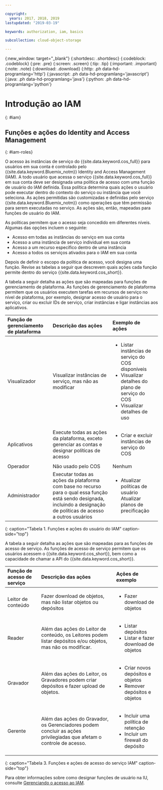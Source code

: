 ```yaml
---

copyright:
  years: 2017, 2018, 2019
lastupdated: "2019-03-19"

keywords: authorization, iam, basics

subcollection: cloud-object-storage

---
```

{:new_window: target="_blank"}
{:shortdesc: .shortdesc}
{:codeblock: .codeblock}
{:pre: .pre}
{:screen: .screen}
{:tip: .tip}
{:important: .important}
{:note: .note}
{:download: .download} 
{:http: .ph data-hd-programlang='http'} 
{:javascript: .ph data-hd-programlang='javascript'} 
{:java: .ph data-hd-programlang='java'} 
{:python: .ph data-hd-programlang='python'}

# Introdução ao IAM
{: #iam}

## Funções e ações do Identity and Access Management
{: #iam-roles}

O acesso às instâncias de serviço do {{site.data.keyword.cos_full}} para usuários em sua conta é controlado pelo {{site.data.keyword.Bluemix_notm}} Identity and Access Management (IAM). A todo usuário que acessa o serviço {{site.data.keyword.cos_full}} em sua conta deve ser designada uma política de acesso com uma função de usuário do IAM definida. Essa política determina quais ações o usuário pode executar dentro do contexto do serviço ou instância que você seleciona. As ações permitidas são customizadas e definidas pelo serviço {{site.data.keyword.Bluemix_notm}} como operações que têm permissão para serem executadas no serviço. As ações são, então, mapeadas para funções de usuário do IAM.

As políticas permitem que o acesso seja concedido em diferentes níveis. Algumas das opções incluem o seguinte: 

* Acesso em todas as instâncias do serviço em sua conta
* Acesso a uma instância de serviço individual em sua conta
* Acesso a um recurso específico dentro de uma instância
* Acesso a todos os serviços ativados para o IAM em sua conta

Depois de definir o escopo da política de acesso, você designa uma função. Revise as tabelas a seguir que descrevem quais ações cada função permite dentro do serviço {{site.data.keyword.cos_short}}.

A tabela a seguir detalha as ações que são mapeadas para funções de gerenciamento de plataforma. As funções de gerenciamento de plataforma permitem que os usuários executem tarefas em recursos de serviço no nível de plataforma, por exemplo, designar acesso de usuário para o serviço, criar ou excluir IDs de serviço, criar instâncias e ligar instâncias aos aplicativos.

| Função de gerenciamento de plataforma | Descrição das ações | Exemplo de ações|
|:-----------------|:-----------------|:-----------------|
| Visualizador | Visualizar instâncias de serviço, mas não as modificar | <ul><li>Listar instâncias de serviço do COS disponíveis</li><li>Visualizar detalhes do plano de serviço do COS</li><li>Visualizar detalhes de uso</li></ul>|
| Aplicativos | Execute todas as ações da plataforma, exceto gerenciar as contas e designar políticas de acesso |<ul><li>Criar e excluir instâncias de serviço do COS</li></ul> |
| Operador | Não usado pelo COS | Nenhum |
| Administrador | Executar todas as ações da plataforma com base no recurso para o qual essa função está sendo designada, incluindo a designação de políticas de acesso a outros usuários |<ul><li>Atualizar políticas de usuário</li>Atualizar planos de precificação</ul>|
{: caption="Tabela 1. Funções e ações do usuário do IAM" caption-side="top"}


A tabela a seguir detalha as ações que são mapeadas para as funções de acesso de serviço. As funções de acesso de serviço permitem que os usuários acessem o {{site.data.keyword.cos_short}}, bem como a capacidade de chamar a API do {{site.data.keyword.cos_short}}.

| Função de acesso de serviço | Descrição das ações                                                                                                                                       | Ações de exemplo                                                                     |
|:--------------------|:-------------------------------------------------------------------------------------------------------------------------------------------------------------|:------------------------------------------------------------------------------------|
| Leitor de conteúdo  | Fazer download de objetos, mas não listar objetos ou depósitos | <ul><li>Fazer download de objetos</li></ul> |
| Reader              | Além das ações do Leitor de conteúdo, os Leitores podem listar depósitos e/ou objetos, mas não os modificar. | <ul><li>Listar depósitos</li><li>Listar e fazer download de objetos</li></ul>                    |
| Gravador              | Além das ações do Leitor, os Gravadores podem criar depósitos e fazer upload de objetos. | <ul><li>Criar novos depósitos e objetos</li><li>Remover depósitos e objetos</li></ul> |
| Gerente             | Além das ações do Gravador, os Gerenciadores podem concluir as ações privilegiadas que afetam o controle de acesso. | <ul><li>Incluir uma política de retenção</li><li>Incluir um firewall do depósito</li></ul>              |
{: caption="Tabela 3. Funções e ações de acesso do serviço IAM" caption-side="top"}


Para obter informações sobre como designar funções de usuário na IU, consulte [Gerenciando o acesso ao IAM](/docs/iam?topic=iam-iammanidaccser).
 
